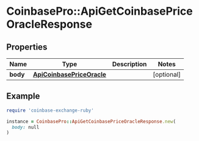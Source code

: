 # CoinbasePro::ApiGetCoinbasePriceOracleResponse

## Properties

| Name | Type | Description | Notes |
| ---- | ---- | ----------- | ----- |
| **body** | [**ApiCoinbasePriceOracle**](ApiCoinbasePriceOracle.md) |  | [optional] |

## Example

```ruby
require 'coinbase-exchange-ruby'

instance = CoinbasePro::ApiGetCoinbasePriceOracleResponse.new(
  body: null
)
```


